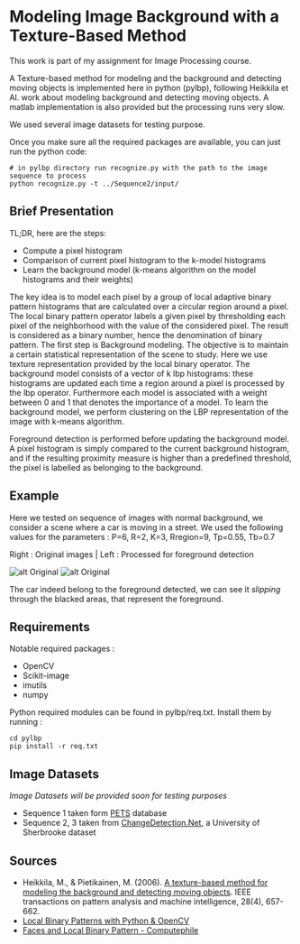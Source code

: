 # Modeling Image Background with a Texture-Based Method

This work is part of my assignment for Image Processing course.

A Texture-based method for modeling and the background and detecting moving objects is implemented here in python (pylbp), following Heikkila et Al. work about modeling background and detecting moving objects.
A matlab implementation is also provided but the processing runs very slow.

We used several image datasets for testing purpose.

Once you make sure all the required packages are available, you can just run the python code:

```
# in pylbp directory run recognize.py with the path to the image sequence to process
python recognize.py -t ../Sequence2/input/
```

##  Brief Presentation

TL;DR, here are the steps:

* Compute a pixel histogram
* Comparison of current pixel histogram to the k-model histograms
* Learn the background model (k-means algorithm on the model histograms and their weights)

The key idea is to model each pixel by a group of local adaptive binary pattern histograms that are calculated over a circular region around a pixel. 
The local binary pattern operator labels a given pixel by thresholding each pixel of the neighborhood with the value of the considered pixel. The result is considered as a binary number, hence the denomination of binary pattern.
The first step is Background modeling. The objective is to maintain a certain statistical representation of the scene to study. Here we use texture representation provided by the local binary operator.
The background model consists of a vector of k lbp histograms: these histograms are updated each time a region around a pixel is processed by the lbp operator. Furthermore each model is associated with a weight between 0 and 1 that denotes the importance of a model.
To learn the background model, we perform clustering on the LBP representation of the image with k-means algorithm.

Foreground detection is performed before updating the background model. A pixel histogram is simply compared to the current background histogram, and if the resulting proximity measure is higher than a predefined threshold, the pixel is labelled as belonging to the background.

## Example

Here we tested on sequence of images with normal background, we consider a scene where a car is moving in a street.
We used the following values for the parameters : P=6, R=2, K=3, Rregion=9, Tp=0.55, Tb=0.7

Right : Original images  | Left : Processed for foreground detection


![alt Original](https://raw.githubusercontent.com/jhumigas/Modeling-Background-With-A-Texture-Based-Method/master/Sequence1/animated/input.gif)
![alt Original](https://raw.githubusercontent.com/jhumigas/Modeling-Background-With-A-Texture-Based-Method/master/Sequence1/animated/plbp_R9.gif)


The car indeed belong to the foreground detected, we can see it *slipping* through the blacked areas, that represent the foreground.



## Requirements

Notable required packages : 

* OpenCV
* Scikit-image
* imutils
* numpy

Python required modules can be found in pylbp/req.txt. 
Install them by running : 

```
cd pylbp
pip install -r req.txt
```

## Image Datasets

*Image Datasets will be provided soon for testing purposes*

* Sequence 1 taken form [PETS](http://ftp.pets.rdg.ac.uk/pub/PETS2001/) database
* Sequence 2, 3 taken from [ChangeDetection.Net](http://wordpress-jodoin.dmi.usherb.ca/static/dataset/baseline/), a University of Sherbrooke dataset

## Sources

* Heikkila, M., & Pietikainen, M. (2006). [A texture-based method for modeling the background and detecting moving objects](http://aiweb.techfak.uni-bielefeld.de/files/BackgroundSubstraction.pdf). IEEE transactions on pattern analysis and machine intelligence, 28(4), 657-662.
* [Local Binary Patterns with Python & OpenCV](http://www.pyimagesearch.com/2015/12/07/local-binary-patterns-with-python-opencv/)
* [Faces and Local Binary Pattern - Computephile](https://youtu.be/wpAwdsubl1w)